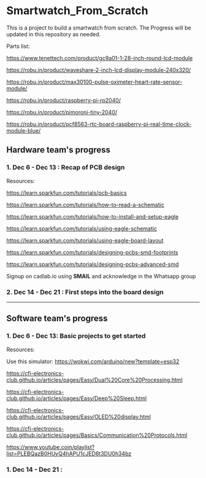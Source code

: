 # Smartwatch_From_Scratch
This is a project to build a smartwatch from scratch. The Progress will be updated in this repository  as needed.




Parts list:

https://www.tenettech.com/product/gc9a01-1-28-inch-round-lcd-module

https://robu.in/product/waveshare-2-inch-lcd-display-module-240x320/

https://robu.in/product/max30100-pulse-oximeter-heart-rate-sensor-module/

https://robu.in/product/raspberry-pi-rp2040/

https://robu.in/product/pimoroni-tiny-2040/

https://robu.in/product/pcf8563-rtc-board-raspberry-pi-real-time-clock-module-blue/


## Hardware team's progress

### 1. **Dec 6 - Dec 13** : Recap of PCB design

Resources:

https://learn.sparkfun.com/tutorials/pcb-basics

https://learn.sparkfun.com/tutorials/how-to-read-a-schematic

https://learn.sparkfun.com/tutorials/how-to-install-and-setup-eagle

https://learn.sparkfun.com/tutorials/using-eagle-schematic

https://learn.sparkfun.com/tutorials/using-eagle-board-layout

https://learn.sparkfun.com/tutorials/designing-pcbs-smd-footprints

https://learn.sparkfun.com/tutorials/designing-pcbs-advanced-smd

Signup on cadlab.io using **SMAIL** and acknowledge in the Whatsapp group


### 2. **Dec 14 - Dec 21** : First steps into the board design

-------------------------------------------------------------------------------------------------------------------------------------------------------------------

## Software team's progress

### 1. Dec 6 - Dec 13: Basic projects to get started

Resources:

Use this simulator: https://wokwi.com/arduino/new?template=esp32

https://cfi-electronics-club.github.io/articles/pages/Easy/Dual%20Core%20Processing.html

https://cfi-electronics-club.github.io/articles/pages/Easy/Deep%20Sleep.html

https://cfi-electronics-club.github.io/articles/pages/Easy/OLED%20display.html

https://cfi-electronics-club.github.io/articles/pages/Basics/Communication%20Protocols.html

https://www.youtube.com/playlist?list=PLEBQazB0HUyQ4hAPU1cJED6t3DU0h34bz


### 1. **Dec 14 - Dec 21** : 
